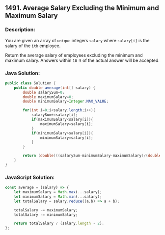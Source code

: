 ## 1491. Average Salary Excluding the Minimum and Maximum Salary

### Description:
You are given an array of ```unique``` integers ```salary``` where ```salary[i]``` is the salary of the ```ith``` employee.

Return the average salary of employees excluding the minimum and maximum salary. Answers within ```10-5``` of the actual answer will be accepted.

### Java Solution:
```Java
public class Solution {
    public double average(int[] salary) {
        double salarySum=0;
        double maximumSalary=0;
        double minimumSalary=Integer.MAX_VALUE;

        for(int i=0;i<salary.length;i++){
            salarySum+=salary[i];
            if(maximumSalary<salary[i]){
                maximumSalary=salary[i];
            }
            if(minimumSalary>salary[i]){
                minimumSalary=salary[i];
            }
        }

        return (double)((salarySum-minimumSalary-maximumSalary)/(double)(salary.length-2.0));
    }
}
```

### JavaScript Solution:
```JavaScript
const average = (salary) => {    
    let maximumSalary = Math.max(...salary);
    let minimumSalary = Math.min(...salary);
    let totalSalary = salary.reduce((a,b) => a + b);

    totalSalary -= maximumSalary;
    totalSalary -= minimumSalary;

    return totalSalary / (salary.length - 2);
};
```